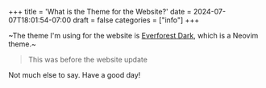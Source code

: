 +++
title = 'What is the Theme for the Website?'
date = 2024-07-07T18:01:54-07:00
draft = false
categories = ["info"]
+++

~The theme I'm using for the website is [Everforest Dark](https://github.com/sainnhe/everforest), which is a Neovim theme.~
> This was before the website update

Not much else to say. Have a good day!
